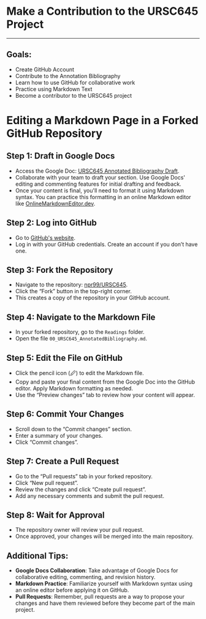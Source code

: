 # Make a Contribution to the URSC645 Project
---

## Goals: 
- Create GitHub Account
- Contribute to the Annotation Bibliography
- Learn how to use GitHub for collaborative work
- Practice using Markdown Text
- Become a contributor to the URSC645 project


# Editing a Markdown Page in a Forked GitHub Repository
## Step 1: Draft in Google Docs
- Access the Google Doc: [URSC645 Annotated Bibliography Draft](https://docs.google.com/document/d/1elFspZUIEzc66LLatNqcZBW3WM7vJ7qKHhX6Z0YcEVo/edit#heading=h.5tiemxbsaair).
- Collaborate with your team to draft your section. Use Google Docs' editing and commenting features for initial drafting and feedback.
- Once your content is final, you'll need to format it using Markdown syntax. You can practice this formatting in an online Markdown editor like [OnlineMarkdownEditor.dev](https://onlinemarkdowneditor.dev/).

## Step 2: Log into GitHub
- Go to [GitHub's website](https://github.com/).
- Log in with your GitHub credentials. Create an account if you don’t have one.

## Step 3: Fork the Repository
- Navigate to the repository: [npr99/URSC645](https://github.com/npr99/URSC645).
- Click the “Fork” button in the top-right corner.
- This creates a copy of the repository in your GitHub account.

## Step 4: Navigate to the Markdown File
- In your forked repository, go to the `Readings` folder.
- Open the file `00_URSC645_AnnotatedBibliography.md`.

## Step 5: Edit the File on GitHub
- Click the pencil icon (🖉) to edit the Markdown file.
- Copy and paste your final content from the Google Doc into the GitHub editor. Apply Markdown formatting as needed.
- Use the “Preview changes” tab to review how your content will appear.

## Step 6: Commit Your Changes
- Scroll down to the “Commit changes” section.
- Enter a summary of your changes.
- Click “Commit changes”.

## Step 7: Create a Pull Request
- Go to the “Pull requests” tab in your forked repository.
- Click “New pull request”.
- Review the changes and click “Create pull request”.
- Add any necessary comments and submit the pull request.

## Step 8: Wait for Approval
- The repository owner will review your pull request.
- Once approved, your changes will be merged into the main repository.

## Additional Tips:
- **Google Docs Collaboration**: Take advantage of Google Docs for collaborative editing, commenting, and revision history.
- **Markdown Practice**: Familiarize yourself with Markdown syntax using an online editor before applying it on GitHub.
- **Pull Requests**: Remember, pull requests are a way to propose your changes and have them reviewed before they become part of the main project.
